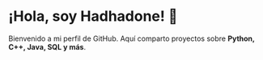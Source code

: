 # ¡Hola, soy Hadhadone! 👋  
Bienvenido a mi perfil de GitHub. Aquí comparto proyectos sobre **Python, C++, Java, SQL y más**. 

